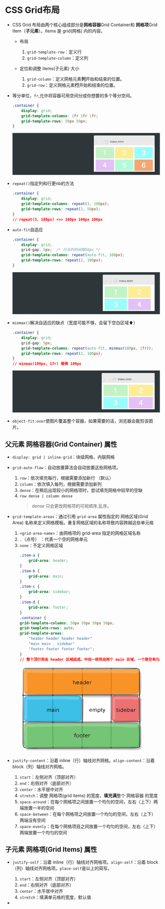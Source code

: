 # CSS Grid布局

- CSS Grid 布局由两个核心组成部分是**网格容器**Grid Container和 **网格项**Grid Item（**子元素**）。items 是 grid(网格) 内的内容。

    - 布局
        1. `grid-template-row`：定义行
        2. `grid-template-column`：定义列

    - 定位和调整 items(子元素) 大小
        1. `grid-column`：定义网格元素**列**开始和结束的位置。
        2. `grid-row`：定义网格元素**行**开始和结束的位置。


- 等分单位，`fr`,允许将容器可用空间分成你想要的多个等分空间。

    ```css
    .container {
        display: grid;
        grid-template-columns: 1fr 1fr 1fr;
        grid-template-rows: 50px 50px;
    }
    ```
    ![grid_fr](./grid_fr.gif)

- `repeat()`指定列和行更nb的方法

    ```css
    .container {
        display: grid;
        grid-template-columns: repeat(3, 100px);
        grid-template-rows: repeat(2, 50px);
    }
    // repeat(3, 100px) <=> 100px 100px 100px
    ```

- `auto-fit`自适应

    ```css
    .container {
        display: grid;
        grid-gap: 5px;  /* 行与列的间隙50px */
        grid-template-columns: repeat(auto-fit, 100px);
        grid-template-rows: repeat(2, 100px);
    }
    ```
    ![grid_auto](./grid_auto-fit.gif)


- `minmax()`解决自适应的缺点（宽度可能不够，会留下空白区域:arrow_up:）

    ```css
    .container {
        display: grid;
        grid-gap: 5px;
        grid-template-columns: repeat(auto-fit, minmax(100px, 1fr));
        grid-template-rows: repeat(2, 100px);
    }
    // minmax(100px, 1fr) 替换 100px
    ```
    ![grid_minmax](./grid_minmax.gif)

-  `object-fit:over`使图片覆盖整个容器，如果需要的话，浏览器会裁剪该图片。


## 父元素 网格容器(Grid Container) 属性

- `display: grid | inline-grid`：块级网格、内联网格

- `grid-auto-flow`：自动放置算法会自动放置这些网格项。

    1. `row`：依次填充每行，根据需要添加新行 （默认）
    2. `column`：依次填入每列，根据需要添加新列
    3. `dense`：在稍后出现较小的网格项时，尝试填充网格中较早的空缺
    4. `row dense | column dense`
        > dense 只会更改网格项的可视顺序,乱序。
    

- `grid-template-areas`：通过引用 `grid-area` 属性指定的 网格区域(Grid Area) 名称来定义网格模板。重复网格区域的名称导致内容跨越这些单元格

    1. `<grid-area-name>`：由网格项的 grid-area 指定的网格区域名称
    2. `.`（点号） ：代表一个空的网格单元
    3. `none`：不定义网格区域
        ```css
        .item-a {
            grid-area: header;
        }
        .item-b {
            grid-area: main;
        }
        .item-c {
            grid-area: sidebar;
        }
        .item-d {
            grid-area: footer;
        }
        .container {
        grid-template-columns: 50px 50px 50px 50px;
        grid-template-rows: auto;
        grid-template-areas: 
            "header header header header"
            "main main . sidebar"
            "footer footer footer footer";
        }
        // 整个顶行将由 header 区域组成。中间一排将由两个 main 区域，一个是空单元格，一个 sidebar 区域组成。最后一行全是 footer 区域组成。
        ```
        ![grid-template-areas](./grid_template-areas.png)


- `justify-content`：沿着 inline（行）轴线对齐网格。`align-content`：沿着 block（列）轴线对齐网格。

    1. `start`：左侧对齐（顶部对齐）
    2. `end`：右侧对齐（底部对齐）
    3. `center`：水平居中对齐
    4. `stretch`：调整 网格项(grid items) 的宽度，**填充满**整个 网格容器 的宽度
    5. `space-around`：在每个网格项之间放置一个均匀的空间，左右（上下）两端放置一半的空间
    6. `space-between`：在每个网格项之间放置一个均匀的空间，左右（上下）两端没有空间
    7. `space-evenly`：在每个网格项目之间放置一个均匀的空间，左右（上下）两端放置一个均匀的空间


## 子元素 网格项(Grid Items) 属性

- `justify-self`：沿着 inline（行）轴线对齐网格项。`align-self`：沿着 block（列）轴线对齐网格项。`place-self`是以上的简写。

    1. `start`：左侧对齐（顶部对齐）
    2. `end`：右侧对齐（底部对齐）
    3. `center`：水平居中对齐
    4. `stretch`：填满单元格的宽度，默认值

- 